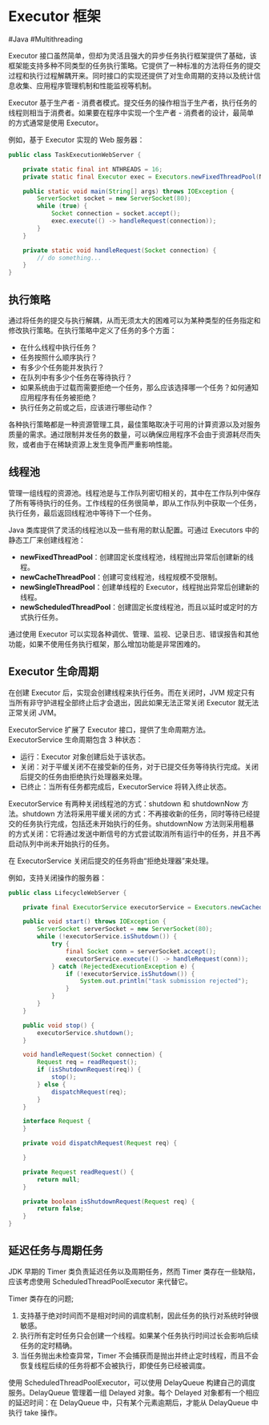 # Executor 框架
#Java  #Multithreading 

Executor 接口虽然简单，但却为灵活且强大的异步任务执行框架提供了基础，该框架能支持多种不同类型的任务执行策略。它提供了一种标准的方法将任务的提交过程和执行过程解耦开来。同时接口的实现还提供了对生命周期的支持以及统计信息收集、应用程序管理机制和性能监视等机制。

Executor 基于生产者 - 消费者模式。提交任务的操作相当于生产者，执行任务的线程则相当于消费者。如果要在程序中实现一个生产者 - 消费者的设计，最简单的方式通常是使用 Executor。

例如，基于 Executor 实现的 Web 服务器：

```java
public class TaskExecutionWebServer {

    private static final int NTHREADS = 16;
    private static final Executor exec = Executors.newFixedThreadPool(NTHREADS);

    public static void main(String[] args) throws IOException {
        ServerSocket socket = new ServerSocket(80);
        while (true) {
            Socket connection = socket.accept();
            exec.execute(() -> handleRequest(connection));
        }
    }

    private static void handleRequest(Socket connection) {
        // do something...
    }
}
```

## 执行策略

通过将任务的提交与执行解耦，从而无须太大的困难可以为某种类型的任务指定和修改执行策略。在执行策略中定义了任务的多个方面：

+ 在什么线程中执行任务？
+ 任务按照什么顺序执行？
+ 有多少个任务能并发执行？
+ 在队列中有多少个任务在等待执行？
+ 如果系统由于过载而需要拒绝一个任务，那么应该选择哪一个任务？如何通知应用程序有任务被拒绝？
+ 执行任务之前或之后，应该进行哪些动作？

各种执行策略都是一种资源管理工具，最佳策略取决于可用的计算资源以及对服务质量的需求。通过限制并发任务的数量，可以确保应用程序不会由于资源耗尽而失败，或者由于在稀缺资源上发生竞争而严重影响性能。

## 线程池

管理一组线程的资源池。线程池是与工作队列密切相关的，其中在工作队列中保存了所有等待执行的任务。工作线程的任务很简单，即从工作队列中获取一个任务，执行任务，最后返回线程池中等待下一个任务。

Java 类库提供了灵活的线程池以及一些有用的默认配置。可通过 Executors 中的静态工厂来创建线程池：

+ **newFixedThreadPool**：创建固定长度线程池，线程抛出异常后创建新的线程。
+ **newCacheThreadPool**：创建可变线程池，线程规模不受限制。
+ **newSingleThreadPool**：创建单线程的 Executor，线程抛出异常后创建新的线程。
+ **newScheduledThreadPool**：创建固定长度线程池，而且以延时或定时的方式执行任务。

通过使用 Executor 可以实现各种调优、管理、监视、记录日志、错误报告和其他功能，如果不使用任务执行框架，那么增加功能是非常困难的。

## Executor 生命周期

在创建 Executor 后，实现会创建线程来执行任务。而在关闭时，JVM 规定只有当所有非守护进程全部终止后才会退出，因此如果无法正常关闭 Executor 就无法正常关闭 JVM。

ExecutorService 扩展了 Executor 接口，提供了生命周期方法。ExecutorService 生命周期包含 3 种状态：

+ 运行：Executor 对象创建后处于该状态。
+ 关闭：对于平缓关闭不在接受新的任务，对于已提交任务等待执行完成。关闭后提交的任务由拒绝执行处理器来处理。
+ 已终止：当所有任务都完成后，ExecutorService 将转入终止状态。

ExecutorService  有两种关闭线程池的方式：shutdown 和 shutdownNow 方法。shutdown 方法将采用平缓关闭的方式：不再接收新的任务，同时等待已经提交的任务执行完成，包括还未开始执行的任务。shutdownNow 方法则采用粗暴的方式关闭：它将通过发送中断信号的方式尝试取消所有运行中的任务，并且不再启动队列中尚未开始执行的任务。

在 ExecutorService 关闭后提交的任务将由“拒绝处理器”来处理。

例如，支持关闭操作的服务器：

```java
public class LifecycleWebServer {

    private final ExecutorService executorService = Executors.newCachedThreadPool();

    public void start() throws IOException {
        ServerSocket serverSocket = new ServerSocket(80);
        while (!executorService.isShutdown()) {
            try {
                final Socket conn = serverSocket.accept();
                executorService.execute(() -> handleRequest(conn));
            } catch (RejectedExecutionException e) {
                if (!executorService.isShutdown()) {
                    System.out.println("task submission rejected");
                }
            }
        }
    }

    public void stop() {
        executorService.shutdown();
    }

    void handleRequest(Socket connection) {
        Request req = readRequest();
        if (isShutdownRequest(req)) {
            stop();
        } else {
            dispatchRequest(req);
        }
    }

    interface Request {
    }

    private void dispatchRequest(Request req) {

    }

    private Request readRequest() {
        return null;
    }

    private boolean isShutdownRequest(Request req) {
        return false;
    }
}
```

## 延迟任务与周期任务

JDK 早期的 Timer 类负责延迟任务以及周期任务，然而 Timer 类存在一些缺陷，应该考虑使用 ScheduledThreadPoolExecutor 来代替它。

Timer 类存在的问题;

1.  支持基于绝对时间而不是相对时间的调度机制，因此任务的执行对系统时钟很敏感。
2.  执行所有定时任务只会创建一个线程。如果某个任务执行时间过长会影响后续任务的定时精确。
3.  当任务抛出未检查异常，Timer 不会捕获而是抛出并终止定时线程，而且不会恢复线程后续的任务将都不会被执行，即使任务已经被调度。

使用 ScheduledThreadPoolExecutor，可以使用 DelayQueue 构建自己的调度服务。DelayQueue 管理着一组 Delayed 对象。每个 Delayed 对象都有一个相应的延迟时间：在 DelayQueue 中，只有某个元素逾期后，才能从 DelayQueue 中执行 take 操作。